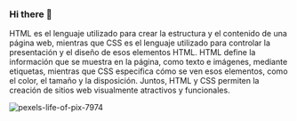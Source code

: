 ### Hi there 👋
HTML es el lenguaje utilizado para crear la estructura y el contenido de una página web, mientras que CSS es el lenguaje utilizado para controlar la presentación y el diseño de esos elementos HTML. HTML define la información que se muestra en la página, como texto e imágenes, mediante etiquetas, mientras que CSS especifica cómo se ven esos elementos, como el color, el tamaño y la disposición. Juntos, HTML y CSS permiten la creación de sitios web visualmente atractivos y funcionales.

![pexels-life-of-pix-7974](https://github.com/404SE/404SE/assets/147956290/096002a2-b514-4c6b-bf5e-29532d1ead78)

<!--
**404SE/404SE** is a ✨ _special_ ✨ repository because its `README.md` (this file) appears on your GitHub profile.

Here are some ideas to get you started:

- 🔭 I’m currently working on ...
- 🌱 I’m currently learning ...
- 👯 I’m looking to collaborate on ...
- 🤔 I’m looking for help with ...
- 💬 Ask me about ...
- 📫 How to reach me: ...
- 😄 Pronouns: ...
- ⚡ Fun fact: ...
-->
